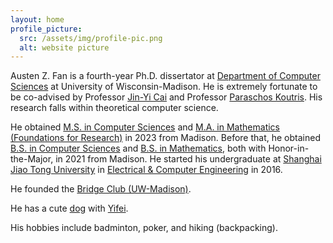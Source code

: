 ```yaml
---
layout: home
profile_picture:
  src: /assets/img/profile-pic.png
  alt: website picture
---
```


<p>
Austen Z. Fan is a fourth-year Ph.D. dissertator at <a href="https://www.cs.wisc.edu/">Department of Computer Sciences</a> at University of Wisconsin-Madison. He is extremely fortunate to be co-advised by Professor <a href="https://pages.cs.wisc.edu/~jyc/">Jin-Yi Cai</a> and Professor <a href="https://pages.cs.wisc.edu/~paris/">Paraschos Koutris</a>. His research falls within theoretical computer science.
</p> 
<p>
He obtained <a href="https://guide.wisc.edu/graduate/computer-sciences/computer-sciences-ms/">M.S. in Computer Sciences</a> and <a href="https://guide.wisc.edu/graduate/mathematics/mathematics-ma/mathematics-foundations-research-ma/">M.A. in Mathematics (Foundations for Research)</a> in 2023 from Madison. Before that, he obtained <a href="https://guide.wisc.edu/undergraduate/letters-science/computer-sciences/computer-sciences-bs/index.html">B.S. in Computer Sciences</a> and <a href="https://guide.wisc.edu/undergraduate/letters-science/mathematics/mathematics-bs/index.html">B.S. in Mathematics</a>, both with <a hred="https://guide.wisc.edu/undergraduate/letters-science/#honorstext">Honor-in-the-Major</a>, in 2021 from Madison. He started his undergraduate at <a href="https://www.ji.sjtu.edu.cn/">Shanghai Jiao Tong University</a> in <a href="https://www.ji.sjtu.edu.cn/academics/undergraduate-program/degrees-programs/electrical-and-computer-engineering/">Electrical & Computer Engineering</a> in 2016.</p>
<p>
He founded the <a href="https://win.wisc.edu/organization/bridge-club">Bridge Club (UW-Madison)</a>. 
</p>

<p>
He has a cute <a href="https://gallon-liu.github.io/">dog</a> with <a href="https://yifei-liu-yl.github.io/">Yifei</a>.
</p>
His hobbies include badminton, poker, and hiking (backpacking).
